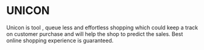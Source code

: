 # UNICON
  Unicon is tool , queue less and effortless shopping which could keep a track on customer purchase and will help the shop to predict the sales. Best online shopping experience is guaranteed.
